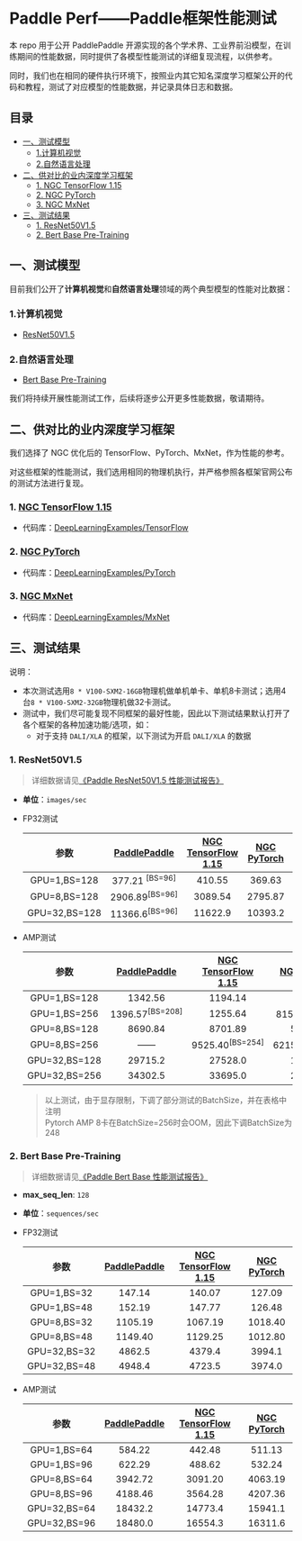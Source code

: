 <!-- omit in toc -->
# Paddle Perf——Paddle框架性能测试


本 repo 用于公开 PaddlePaddle 开源实现的各个学术界、工业界前沿模型，在训练期间的性能数据，同时提供了各模型性能测试的详细复现流程，以供参考。

同时，我们也在相同的硬件执行环境下，按照业内其它知名深度学习框架公开的代码和教程，测试了对应模型的性能数据，并记录具体日志和数据。

<!-- omit in toc -->
## 目录

- [一、测试模型](#一测试模型)
  - [1.计算机视觉](#1计算机视觉)
  - [2.自然语言处理](#2自然语言处理)
- [二、供对比的业内深度学习框架](#二供对比的业内深度学习框架)
  - [1. NGC TensorFlow 1.15](#1-ngc-tensorflow-115)
  - [2. NGC PyTorch](#2-ngc-pytorch)
  - [3. NGC MxNet](#3-ngc-mxnet)
- [三、测试结果](#三测试结果)
  - [1. ResNet50V1.5](#1-resnet50v15)
  - [2. Bert Base Pre-Training](#2-bert-base-pre-training)

## 一、测试模型

目前我们公开了**计算机视觉**和**自然语言处理**领域的两个典型模型的性能对比数据：

### 1.计算机视觉
- [ResNet50V1.5](./ResNet50V1.5)

### 2.自然语言处理
- [Bert Base Pre-Training](./Bert)

我们将持续开展性能测试工作，后续将逐步公开更多性能数据，敬请期待。

## 二、供对比的业内深度学习框架

我们选择了 NGC 优化后的 TensorFlow、PyTorch、MxNet，作为性能的参考。

对这些框架的性能测试，我们选用相同的物理机执行，并严格参照各框架官网公布的测试方法进行复现。

### 1. [NGC TensorFlow 1.15](https://ngc.nvidia.com/catalog/containers/nvidia:tensorflow/tags)

- 代码库：[DeepLearningExamples/TensorFlow](https://github.com/NVIDIA/DeepLearningExamples/tree/master/TensorFlow)

### 2. [NGC PyTorch](https://ngc.nvidia.com/catalog/containers/nvidia:pytorch/tags)

- 代码库：[DeepLearningExamples/PyTorch](https://github.com/NVIDIA/DeepLearningExamples/tree/master/PyTorch)
### 3. [NGC MxNet](https://ngc.nvidia.com/catalog/containers/nvidia:mxnet/tags)

- 代码库：[DeepLearningExamples/MxNet](https://github.com/NVIDIA/DeepLearningExamples/tree/master/MxNet)


## 三、测试结果

说明：

- 本次测试选用`8 * V100-SXM2-16GB`物理机做单机单卡、单机8卡测试；选用4台`8 * V100-SXM2-32GB`物理机做32卡测试。
- 测试中，我们尽可能复现不同框架的最好性能，因此以下测试结果默认打开了各个框架的各种加速功能/选项，如：
   - 对于支持 `DALI/XLA` 的框架，以下测试为开启 `DALI/XLA` 的数据

### 1. ResNet50V1.5
> 详细数据请见[《Paddle ResNet50V1.5 性能测试报告》](./ResNet50V1.5)

- **单位**：`images/sec`

- FP32测试

  | 参数 | [PaddlePaddle](./ResNet50V1.5) | [NGC TensorFlow 1.15](./ResNet50V1.5/OtherReports/TensorFlow) | [NGC PyTorch](./ResNet50V1.5/OtherReports/PyTorch) | [NGC MXNet](./ResNet50V1.5/OtherReports/MxNet) |
  |:-----:|:-----:|:-----:|:-----:|:-----:|
  | GPU=1,BS=128 | 377.21 <sup>[BS=96]</sup> | 410.55 | 369.63 | 387.1<sup>[BS=96]</sup> |
  | GPU=8,BS=128 | 2906.89<sup>[BS=96]</sup> | 3089.54 | 2795.87 | 2998.1<sup>[BS=96]</sup> |
  | GPU=32,BS=128 | 11366.6<sup>[BS=96]</sup> | 11622.9 | 10393.2 | -<sup>[BS=96]</sup> |

- AMP测试

  | 参数 | [PaddlePaddle](./ResNet50V1.5) | [NGC TensorFlow 1.15](./ResNet50V1.5/OtherReports/TensorFlow) | [NGC PyTorch](./ResNet50V1.5/OtherReports/PyTorch) | [NGC MXNet](./ResNet50V1.5/OtherReports/MxNet) |
  |:-----:|:-----:|:-----:|:-----:|:-----:|
  | GPU=1,BS=128 | 1342.56 | 1194.14 | 807.56 | 1380.6 |
  | GPU=1,BS=256 | 1396.57<sup>[BS=208]</sup> | 1255.64 | 815.53<sup>[BS=254]</sup> | 1447.6<sup>[BS=192]</sup> |
  | GPU=8,BS=128 | 8690.84 | 8701.89 | 5790.00 | 9218.9 |
  | GPU=8,BS=256 | —— | 9525.40<sup>[BS=254]</sup> | 6215.18<sup>[BS=248]</sup> | 9765.6<sup>[BS=192]</sup> |
  | GPU=32,BS=128 | 29715.2 | 27528.0 | 17940.7 | - |
  | GPU=32,BS=256 | 34302.5 | 33695.0 | 21588.1 | -<sup>[BS=192]</sup> |

  > 以上测试，由于显存限制，下调了部分测试的BatchSize，并在表格中注明 <br>
  > Pytorch AMP 8卡在BatchSize=256时会OOM，因此下调BatchSize为248

### 2. Bert Base Pre-Training
> 详细数据请见[《Paddle Bert Base 性能测试报告》](./Bert)

- **max_seq_len**: `128`
- **单位**：`sequences/sec`

- FP32测试

  | 参数 | [PaddlePaddle](./Bert) | [NGC TensorFlow 1.15](./Bert/OtherReports/TensorFlow) | [NGC PyTorch](./Bert/OtherReports/PyTorch) |
  |:-----:|:-----:|:-----:|:-----:|
  | GPU=1,BS=32 | 147.14 | 140.07  | 127.09  |
  | GPU=1,BS=48 | 152.19  | 147.77  | 126.48 |
  | GPU=8,BS=32 | 1105.19  | 1067.19 | 1018.40 |
  | GPU=8,BS=48 | 1149.40   | 1129.25 | 1012.80 |
  | GPU=32,BS=32 | 4862.5 | 4379.4 | 3994.1 |
  | GPU=32,BS=48 | 4948.4 | 4723.5 | 3974.0 |

- AMP测试

  | 参数 | [PaddlePaddle](./Bert) | [NGC TensorFlow 1.15](./Bert/OtherReports/TensorFlow) | [NGC PyTorch](./Bert/OtherReports/PyTorch) |
  |:-----:|:-----:|:-----:|:-----:|
  | GPU=1,BS=64 | 584.22 | 442.48  | 511.13 |
  | GPU=1,BS=96 | 622.29 | 488.62  | 532.24 |
  | GPU=8,BS=64 | 3942.72  | 3091.20 | 4063.19 |
  | GPU=8,BS=96 | 4188.46  | 3564.28 | 4207.36 |
  | GPU=32,BS=64 | 18432.2 | 14773.4 | 15941.1 |
  | GPU=32,BS=96 | 18480.0 | 16554.3 | 16311.6 |
